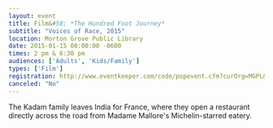 ```yaml
---
layout: event
title: Film&#58; *The Hundred Foot Journey*
subtitle: "Voices of Race, 2015"
location: Morton Grove Public Library
date: 2015-01-15 00:00:00 -0600
times: 2 pm & 6:30 pm
audiences: ['Adults', 'Kids/Family']
types: ['Film']
registration: http://www.eventkeeper.com/code/popevent.cfm?curOrg=MGPL&curApp=events&eID=3794649&thisDate=NO_DATE
canceled: "No"
---
```

The Kadam family leaves India for France, where they open a restaurant directly across the road from Madame Mallore's Michelin-starred eatery.
